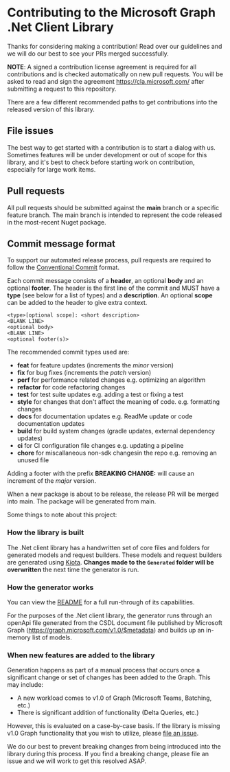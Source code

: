 # Contributing to the Microsoft Graph .Net Client Library
Thanks for considering making a contribution! Read over our guidelines and we will do our best to see your PRs merged successfully.

**NOTE**: A signed a contribution license agreement is required for all contributions and is checked automatically on new pull requests. You will be asked to read and sign the agreement https://cla.microsoft.com/ after submitting a request to this repository.

There are a few different recommended paths to get contributions into the released version of this library.

## File issues
The best way to get started with a contribution is to start a dialog with us. Sometimes features will be under development or out of scope for this library, and it's best to check before starting work on contribution, especially for large work items.

## Pull requests
All pull requests should be submitted against the **main** branch or a specific feature branch. The main branch is intended to represent the code released in the most-recent Nuget package.

## Commit message format

To support our automated release process, pull requests are required to follow the [Conventional Commit](https://www.conventionalcommits.org/en/v1.0.0/)
format.

Each commit message consists of a **header**, an optional **body** and an optional **footer**. The header is the first line of the commit and
MUST have a **type** (see below for a list of types) and a **description**. An optional **scope** can be added to the header to give extra context.

```
<type>[optional scope]: <short description>
<BLANK LINE>
<optional body>
<BLANK LINE>
<optional footer(s)>
```

The recommended commit types used are:

 - **feat** for feature updates (increments the _minor_ version)
 - **fix** for bug fixes (increments the _patch_ version)
 - **perf** for performance related changes e.g. optimizing an algorithm
 - **refactor** for code refactoring changes
 - **test** for test suite updates e.g. adding a test or fixing a test
 - **style** for changes that don't affect the meaning of code. e.g. formatting changes
 - **docs** for documentation updates e.g. ReadMe update or code documentation updates
 - **build** for build system changes (gradle updates, external dependency updates)
 - **ci** for CI configuration file changes e.g. updating a pipeline
 - **chore** for miscallaneous non-sdk changesin the repo e.g. removing an unused file

Adding a footer with the prefix **BREAKING CHANGE:** will cause an increment of the _major_ version.

When a new package is about to be release, the release PR will be merged into main. The package will be generated from main.

Some things to note about this project:

### How the library is built
The .Net client library has a handwritten set of core files and folders for generated models and request builders. These models and request builders are generated using [Kiota](https://github.com/microsoft/kiota). **Changes made to the ```Generated``` folder will be overwritten** the next time the generator is run. 

### How the generator works
You can view the [README](https://github.com/microsoft/kiota/blob/main/README.md) for a full run-through of its capabilities.

For the purposes of the .Net client library, the generator runs through an openApi file generated from the CSDL document file published by Microsoft Graph (https://graph.microsoft.com/v1.0/$metadata) and builds up an in-memory list of models.

### When new features are added to the library
Generation happens as part of a manual process that occurs once a significant change or set of changes has been added to the Graph. This may include:
 - A new workload comes to v1.0 of Graph (Microsoft Teams, Batching, etc.)
 - There is significant addition of functionality (Delta Queries, etc.)
 
However, this is evaluated on a case-by-case basis. If the library is missing v1.0 Graph functionality that you wish to utilize, please [file an issue](https://github.com/microsoftgraph/msgraph-sdk-dotnet/issues).

We do our best to prevent breaking changes from being introduced into the library during this process. If you find a breaking change, please file an issue and we will work to get this resolved ASAP.